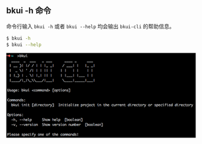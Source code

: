 ## bkui -h 命令

命令行输入 `bkui -h` 或者 `bkui --help` 均会输出 `bkui-cli` 的帮助信息。

```bash
$ bkui -h
$ bkui --help
```

![help](../../images/help.png)
